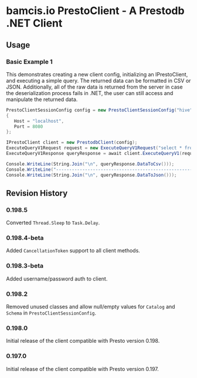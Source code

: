 # bamcis.io PrestoClient - A Prestodb .NET Client

## Usage

### Basic Example 1

This demonstrates creating a new client config, initializing an IPrestoClient, and executing a simple query. The
returned data can be formatted in CSV or JSON. Additionally, all of the raw data is returned from the server
in case the deserialization process fails in .NET, the user can still access and manipulate the returned data.

```csharp
PrestoClientSessionConfig config = new PrestoClientSessionConfig("hive", "cars")
{
   Host = "localhost",
   Port = 8080
};

IPrestoClient client = new PrestodbClient(config);
ExecuteQueryV1Request request = new ExecuteQueryV1Request("select * from tracklets limit 5;");
ExecuteQueryV1Response queryResponse = await client.ExecuteQueryV1(request);

Console.WriteLine(String.Join("\n", queryResponse.DataToCsv()));
Console.WriteLine("-------------------------------------------------------------------");
Console.WriteLine(String.Join("\n", queryResponse.DataToJson()));
```

## Revision History

### 0.198.5
Converted `Thread.Sleep` to `Task.Delay`.

### 0.198.4-beta
Added `CancellationToken` support to all client methods.

### 0.198.3-beta
Added username/password auth to client.

### 0.198.2
Removed unused classes and allow null/empty values for `Catalog` and `Schema` in `PrestoClientSessionConfig`.

### 0.198.0
Initial release of the client compatible with Presto version 0.198.

### 0.197.0
Initial release of the client compatible with Presto version 0.197.
